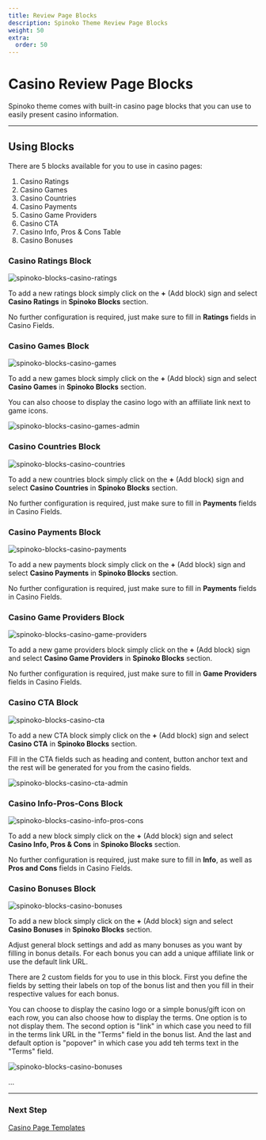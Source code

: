 ```yaml
---
title: Review Page Blocks
description: Spinoko Theme Review Page Blocks
weight: 50
extra:
  order: 50
---
```


# Casino Review Page Blocks

Spinoko theme comes with built-in casino page blocks that you can use to easily present casino information.

---

## Using Blocks

There are 5 blocks available for you to use in casino pages:

1. Casino Ratings
2. Casino Games
3. Casino Countries
4. Casino Payments
5. Casino Game Providers
6. Casino CTA
7. Casino Info, Pros & Cons Table
8. Casino Bonuses

### Casino Ratings Block

![spinoko-blocks-casino-ratings](https://media.dinomatic.com/images/docs/spinoko/spinoko-blocks-casino-ratings.png)

To add a new ratings block simply click on the **+** (Add block) sign and select **Casino Ratings** in **Spinoko Blocks** section.

No further configuration is required, just make sure to fill in **Ratings** fields in Casino Fields.

### Casino Games Block

![spinoko-blocks-casino-games](https://media.dinomatic.com/images/docs/spinoko/spinoko-blocks-casino-games.png)

To add a new games block simply click on the **+** (Add block) sign and select **Casino Games** in **Spinoko Blocks** section.

You can also choose to display the casino logo with an affiliate link next to game icons.

![spinoko-blocks-casino-games-admin](https://media.dinomatic.com/images/docs/spinoko/spinoko-blocks-casino-games-admin.png)

### Casino Countries Block

![spinoko-blocks-casino-countries](https://media.dinomatic.com/images/docs/spinoko/spinoko-blocks-casino-countries.png)

To add a new countries block simply click on the **+** (Add block) sign and select **Casino Countries** in **Spinoko Blocks** section.

No further configuration is required, just make sure to fill in **Payments** fields in Casino Fields.

### Casino Payments Block

![spinoko-blocks-casino-payments](https://media.dinomatic.com/images/docs/spinoko/spinoko-blocks-casino-payments.png)

To add a new payments block simply click on the **+** (Add block) sign and select **Casino Payments** in **Spinoko Blocks** section.

No further configuration is required, just make sure to fill in **Payments** fields in Casino Fields.

### Casino Game Providers Block

![spinoko-blocks-casino-game-providers](https://media.dinomatic.com/images/docs/spinoko/spinoko-blocks-casino-game-providers.png)

To add a new game providers block simply click on the **+** (Add block) sign and select **Casino Game Providers** in **Spinoko Blocks** section.

No further configuration is required, just make sure to fill in **Game Providers** fields in Casino Fields.

### Casino CTA Block

![spinoko-blocks-casino-cta](https://media.dinomatic.com/images/docs/spinoko/spinoko-blocks-casino-cta.png)

To add a new CTA block simply click on the **+** (Add block) sign and select **Casino CTA** in **Spinoko Blocks** section.

Fill in the CTA fields such as heading and content, button anchor text and the rest will be generated for you from the casino fields.

![spinoko-blocks-casino-cta-admin](https://media.dinomatic.com/images/docs/spinoko/spinoko-blocks-casino-cta-admin.png)

### Casino Info-Pros-Cons Block

![spinoko-blocks-casino-info-pros-cons](https://media.dinomatic.com/images/docs/spinoko/spinoko-casino-info-pros-cons.png)

To add a new block simply click on the **+** (Add block) sign and select **Casino Info, Pros & Cons** in **Spinoko Blocks** section.

No further configuration is required, just make sure to fill in **Info**, as well as **Pros and Cons** fields in Casino Fields.

### Casino Bonuses Block

![spinoko-blocks-casino-bonuses](https://media.dinomatic.com/images/docs/spinoko/spinoko-casino-bonuses.png)

To add a new block simply click on the **+** (Add block) sign and select **Casino Bonuses** in **Spinoko Blocks** section.

Adjust general block settings and add as many bonuses as you want by filling in bonus details. For each bonus you can add a unique affiliate link or use the default link URL.

There are 2 custom fields for you to use in this block. First you define the fields by setting their labels on top of the bonus list and then you fill in their respective values for each bonus.

You can choose to display the casino logo or a simple bonus/gift icon on each row, you can also choose how to display the terms. One option is to not display them. The second option is "link" in which case you need to fill in the terms link URL in the "Terms" field in the bonus list. And the last and default option is "popover" in which case you add teh terms text in the "Terms" field.

![spinoko-blocks-casino-bonuses](https://media.dinomatic.com/images/docs/spinoko/spinoko-casino-bonuses-admin.png)

...

---

### Next Step

[Casino Page Templates](/docs/spinoko/casino-page-templates/)
